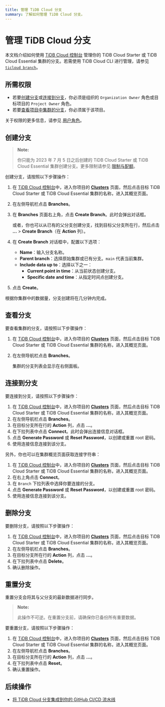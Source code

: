 ```yaml
---
title: 管理 TiDB Cloud 分支
summary: 了解如何管理 TiDB Cloud 分支。
---
```


# 管理 TiDB Cloud 分支

本文档介绍如何使用 [TiDB Cloud 控制台](https://tidbcloud.com) 管理你的 TiDB Cloud Starter 或 TiDB Cloud Essential 集群的分支。若需使用 TiDB Cloud CLI 进行管理，请参见 [`ticloud branch`](/tidb-cloud/ticloud-branch-create.md)。

## 所需权限

- 若要[创建分支](#create-a-branch)或[连接到分支](#connect-to-a-branch)，你必须是组织的 `Organization Owner` 角色或目标项目的 `Project Owner` 角色。
- 若要[查看项目中集群的分支](#create-a-branch)，你必须属于该项目。

关于权限的更多信息，请参见 [用户角色](/tidb-cloud/manage-user-access.md#user-roles)。

## 创建分支

> **Note:**
>
> 你只能为 2023 年 7 月 5 日之后创建的 TiDB Cloud Starter 或 TiDB Cloud Essential 集群创建分支。更多限制请参见 [限制与配额](/tidb-cloud/branch-overview.md#limitations-and-quotas)。

创建分支，请按照以下步骤操作：

1. 在 [TiDB Cloud 控制台](https://tidbcloud.com/)中，进入你项目的 [**Clusters**](https://tidbcloud.com/project/clusters) 页面，然后点击目标 TiDB Cloud Starter 或 TiDB Cloud Essential 集群的名称，进入其概览页面。
2. 在左侧导航栏点击 **Branches**。
3. 在 **Branches** 页面右上角，点击 **Create Branch**。此时会弹出对话框。

    或者，你也可以从已有的父分支创建分支，找到目标父分支所在行，然后点击 **...** > **Create Branch**（在 **Action** 列）。

4. 在 **Create Branch** 对话框中，配置以下选项：

    - **Name**：输入分支名称。
    - **Parent branch**：选择原始集群或已有分支。`main` 代表当前集群。
    - **Include data up to**：选择以下之一：
        - **Current point in time**：从当前状态创建分支。
        - **Specific date and time**：从指定时间点创建分支。

5. 点击 **Create**。

根据你集群中的数据量，分支创建将在几分钟内完成。

## 查看分支

要查看集群的分支，请按照以下步骤操作：

1. 在 [TiDB Cloud 控制台](https://tidbcloud.com/)中，进入你项目的 [**Clusters**](https://tidbcloud.com/project/clusters) 页面，然后点击目标 TiDB Cloud Starter 或 TiDB Cloud Essential 集群的名称，进入其概览页面。
2. 在左侧导航栏点击 **Branches**。

    集群的分支列表会显示在右侧面板。

## 连接到分支

要连接到分支，请按照以下步骤操作：

1. 在 [TiDB Cloud 控制台](https://tidbcloud.com/)中，进入你项目的 [**Clusters**](https://tidbcloud.com/project/clusters) 页面，然后点击目标 TiDB Cloud Starter 或 TiDB Cloud Essential 集群的名称，进入其概览页面。
2. 在左侧导航栏点击 **Branches**。
3. 在目标分支所在行的 **Action** 列，点击 **...**。
4. 在下拉列表中点击 **Connect**。此时会弹出连接信息对话框。
5. 点击 **Generate Password** 或 **Reset Password**，以创建或重置 root 密码。
6. 使用连接信息连接到该分支。

另外，你也可以在集群概览页面获取连接字符串：

1. 在 [TiDB Cloud 控制台](https://tidbcloud.com/)中，进入你项目的 [**Clusters**](https://tidbcloud.com/project/clusters) 页面，然后点击目标 TiDB Cloud Starter 或 TiDB Cloud Essential 集群的名称，进入其概览页面。
2. 在右上角点击 **Connect**。
3. 在 `Branch` 下拉列表中选择你要连接的分支。
4. 点击 **Generate Password** 或 **Reset Password**，以创建或重置 root 密码。
5. 使用连接信息连接到该分支。

## 删除分支

要删除分支，请按照以下步骤操作：

1. 在 [TiDB Cloud 控制台](https://tidbcloud.com/)中，进入你项目的 [**Clusters**](https://tidbcloud.com/project/clusters) 页面，然后点击目标 TiDB Cloud Starter 或 TiDB Cloud Essential 集群的名称，进入其概览页面。
2. 在左侧导航栏点击 **Branches**。
3. 在目标分支所在行的 **Action** 列，点击 **...**。
4. 在下拉列表中点击 **Delete**。
5. 确认删除操作。

## 重置分支

重置分支会将其与父分支的最新数据进行同步。

> **Note:**
> 
> 此操作不可逆。在重置分支前，请确保你已备份所有重要数据。

要重置分支，请按照以下步骤操作：

1. 在 [TiDB Cloud 控制台](https://tidbcloud.com/)中，进入你项目的 [**Clusters**](https://tidbcloud.com/project/clusters) 页面，然后点击目标 TiDB Cloud Starter 或 TiDB Cloud Essential 集群的名称，进入其概览页面。
2. 在左侧导航栏点击 **Branches**。
3. 在目标分支所在行的 **Action** 列，点击 **...**。
4. 在下拉列表中点击 **Reset**。
5. 确认重置操作。

## 后续操作

- [将 TiDB Cloud 分支集成到你的 GitHub CI/CD 流水线](/tidb-cloud/branch-github-integration.md)